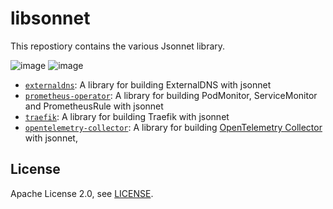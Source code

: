 # libsonnet

This repostiory contains the various Jsonnet library. 

![image](https://img.shields.io/github/commit-activity/y/tonychoe/libsonnet)  ![image](https://img.shields.io/github/last-commit/tonychoe/libsonnet)

* [`externaldns`](externaldns): A library for building ExternalDNS with jsonnet
* [`prometheus-operator`](prometheus-operator): A library for building PodMonitor, ServiceMonitor and PrometheusRule with jsonnet
* [`traefik`](traefik): A library for building Traefik with jsonnet
* [`opentelemetry-collector`](opentelemetry-collector): A library for building [OpenTelemetry Collector](https://github.com/open-telemetry/opentelemetry-operator/) with jsonnet,


## License

Apache License 2.0, see [LICENSE](LICENSE).
